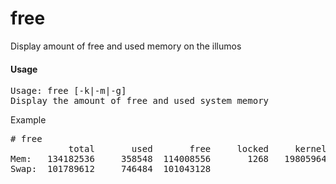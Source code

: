free
====

Display amount of free and used memory on the illumos

#### Usage
<pre>
Usage: free [-k|-m|-g]
Display the amount of free and used system memory
</pre>
Example
<pre>
# free
           total       used       free     locked     kernel     unused
Mem:   134182536     358548  114008556       1268   19805964       8196
Swap:  101789612     746484  101043128
</pre>
